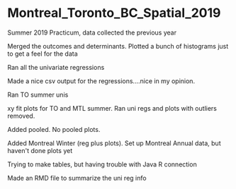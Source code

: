 # Montreal_Toronto_BC_Spatial_2019
Summer 2019 Practicum, data collected the previous year

Merged the outcomes and determinants. Plotted a bunch of histograms just to get a feel for the data

Ran all the univariate regressions

Made a nice csv output for the regressions....nice in my opinion. 

Ran TO summer unis

xy fit plots for TO and MTL summer. Ran uni regs and plots with outliers removed. 

Added pooled. No pooled plots.

Added Montreal Winter (reg plus plots). Set up Montreal Annual data, but haven't done plots yet

Trying to make tables, but having trouble with Java R connection

Made an RMD file to summarize the uni reg info